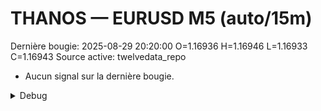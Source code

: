 # THANOS — EURUSD M5 (auto/15m)
Dernière bougie: 2025-08-29 20:20:00  O=1.16936  H=1.16946  L=1.16933  C=1.16943
Source active: twelvedata_repo

- Aucun signal sur la dernière bougie.

<details><summary>Debug</summary>

- TD_API_KEY manquant.

</details>